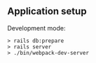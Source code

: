 Application setup
--

Development mode:

```
> rails db:prepare
> rails server
> ./bin/webpack-dev-server
```

